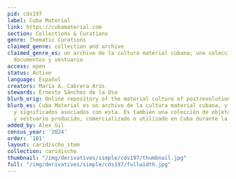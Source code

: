 ```yaml
---
pid: cds197
label: Cuba Material
link: https://cubamaterial.com
section: Collections & Curations
genre: Thematic Curations
claimed_genre: collection and archive
claimed_genre_es: un archivo de la cultura material cubana; una colección de objetos,
  documentos y vestuario
access: open
status: Active
language: Español
creators: María A. Cabrera Arús
stewards: Ernesto Sánchez de la Osa
blurb_orig: Online repository of the material culture of postrevolutionary Cuba (1959–1990).
blurb_es: Cuba Material es un archivo de la cultura material cubana, y de las prácticas
  y significados asociados con esta. Es también una colección de objetos, documentos
  y vestuario producido, comercializado o utilizado en Cuba durante la Guerra Fría.
added_by: Alex Gil
census_year: '2024'
order: '101'
layout: caridischo_item
collection: caridischo
thumbnail: "/img/derivatives/simple/cds197/thumbnail.jpg"
full: "/img/derivatives/simple/cds197/fullwidth.jpg"
---
```


